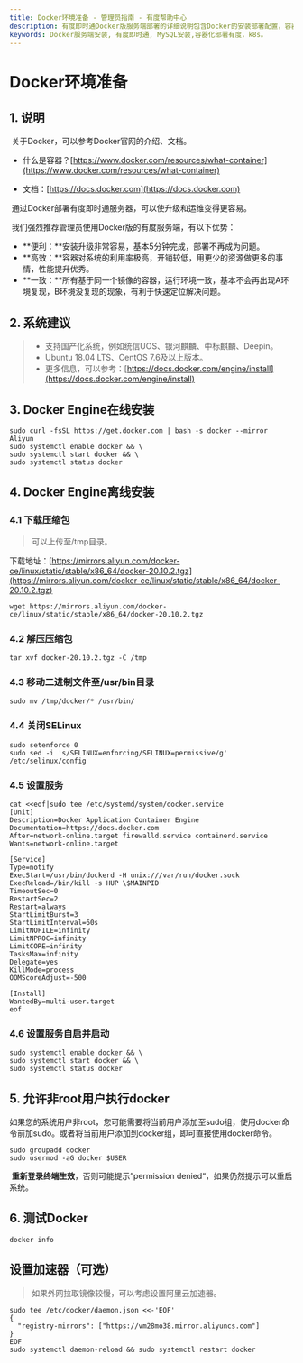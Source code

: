```yaml
---
title: Docker环境准备 - 管理员指南 - 有度帮助中心
description: 有度即时通Docker版服务端部署的详细说明包含Docker的安装部署配置，容器、镜像管理，升级更新。
keywords: Docker服务端安装, 有度即时通, MySQL安装,容器化部署有度，k8s。
---
```


# Docker环境准备

## 1. 说明

​		关于Docker，可以参考Docker官网的介绍、文档。

- 什么是容器？[https://www.docker.com/resources/what-container](https://www.docker.com/resources/what-container)

- 文档：[https://docs.docker.com](https://docs.docker.com)



​		通过Docker部署有度即时通服务器，可以使升级和运维变得更容易。

​		我们强烈推荐管理员使用Docker版的有度服务端，有以下优势：

- **便利：**安装升级非常容易，基本5分钟完成，部署不再成为问题。
- **高效：**容器对系统的利用率极高，开销较低，用更少的资源做更多的事情，性能提升优秀。
- **一致：**所有基于同一个镜像的容器，运行环境一致，基本不会再出现A环境复现，B环境没复现的现象，有利于快速定位解决问题。

## 2. 系统建议

>* 支持国产化系统，例如统信UOS、银河麒麟、中标麒麟、Deepin。
>* Ubuntu 18.04 LTS、CentOS 7.6及以上版本。
>* 更多信息，可以参考：[https://docs.docker.com/engine/install](https://docs.docker.com/engine/install)

## 3. Docker Engine在线安装

```
sudo curl -fsSL https://get.docker.com | bash -s docker --mirror Aliyun
sudo systemctl enable docker && \
sudo systemctl start docker && \
sudo systemctl status docker
```

## 4. Docker Engine离线安装

### 4.1 下载压缩包

> 可以上传至/tmp目录。

下载地址：[https://mirrors.aliyun.com/docker-ce/linux/static/stable/x86_64/docker-20.10.2.tgz](https://mirrors.aliyun.com/docker-ce/linux/static/stable/x86_64/docker-20.10.2.tgz)

```
wget https://mirrors.aliyun.com/docker-ce/linux/static/stable/x86_64/docker-20.10.2.tgz
```

### 4.2 解压压缩包

```
tar xvf docker-20.10.2.tgz -C /tmp
```

### 4.3 移动二进制文件至/usr/bin目录

```
sudo mv /tmp/docker/* /usr/bin/
```

### 4.4 关闭SELinux

```
sudo setenforce 0
sudo sed -i 's/SELINUX=enforcing/SELINUX=permissive/g' /etc/selinux/config
```

### 4.5 设置服务

```
cat <<eof|sudo tee /etc/systemd/system/docker.service
[Unit]
Description=Docker Application Container Engine
Documentation=https://docs.docker.com
After=network-online.target firewalld.service containerd.service
Wants=network-online.target

[Service]
Type=notify
ExecStart=/usr/bin/dockerd -H unix:///var/run/docker.sock
ExecReload=/bin/kill -s HUP \$MAINPID
TimeoutSec=0
RestartSec=2
Restart=always
StartLimitBurst=3
StartLimitInterval=60s
LimitNOFILE=infinity
LimitNPROC=infinity
LimitCORE=infinity
TasksMax=infinity
Delegate=yes
KillMode=process
OOMScoreAdjust=-500

[Install]
WantedBy=multi-user.target
eof
```

### 4.6 设置服务自启并启动

```
sudo systemctl enable docker && \
sudo systemctl start docker && \
sudo systemctl status docker
```

## 5. 允许非root用户执行docker

​		如果您的系统用户非root，您可能需要将当前用户添加至sudo组，使用docker命令前加sudo。或者将当前用户添加到docker组，即可直接使用docker命令。

```
sudo groupadd docker
sudo usermod -aG docker $USER
```

​		**重新登录终端生效**，否则可能提示”permission denied“，如果仍然提示可以重启系统。

## 6. 测试Docker

```
docker info
```

## 设置加速器（可选）

> 如果外网拉取镜像较慢，可以考虑设置阿里云加速器。

```
sudo tee /etc/docker/daemon.json <<-'EOF'
{
  "registry-mirrors": ["https://vm28mo38.mirror.aliyuncs.com"]
}
EOF
sudo systemctl daemon-reload && sudo systemctl restart docker
```
